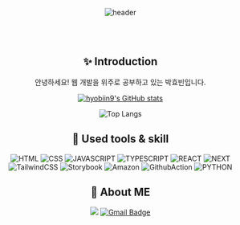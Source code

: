 <div align="center"> 

![header](https://capsule-render.vercel.app/api?type=venom&text=Hyobiin9)


 <br/>
 <br/>

 ## :sparkles: Introduction
 안녕하세요! 웹 개발을 위주로 공부하고 있는 박효빈입니다.

 [![hyobiin9's GitHub stats](https://github-readme-stats.vercel.app/api?username=hyobiin9)](https://github.com/hyobiin9/github-readme-stats)
 
 ![Top Langs](https://github-readme-stats.vercel.app/api/top-langs/?username=hyobiin9&layout=compact)


## :notebook: Used tools & skill

![HTML](https://img.shields.io/badge/HTML5-E34F26?style=for-the-badge&logo=html5&logoColor=white])
![CSS](https://img.shields.io/badge/CSS3-1572B6?style=for-the-badge&logo=css3&logoColor=white)
![JAVASCRIPT](https://img.shields.io/badge/JavaScript-F7DF1E?style=for-the-badge&logo=JavaScript&logoColor=white)
![TYPESCRIPT](https://img.shields.io/badge/TypeScript-007ACC?style=for-the-badge&logo=typescript&logoColor=white)
![REACT](https://img.shields.io/badge/React-20232A?style=for-the-badge&logo=react&logoColor=61DAFB)
![NEXT](https://img.shields.io/badge/Next.js-000?logo=nextdotjs&logoColor=fff&style=for-the-badge)
![TailwindCSS](https://img.shields.io/badge/Tailwind_CSS-38B2AC?style=for-the-badge&logo=tailwind-css&logoColor=white)
![Storybook](https://img.shields.io/badge/Storybook-ff4785?style=for-the-badge&logo=storybook&logoColor=white)
![Amazon](https://img.shields.io/badge/Amazon_AWS-FF9900?style=for-the-badge&logo=amazonaws&logoColor=white)
![GithubAction](https://img.shields.io/badge/GitHub_Actions-2088FF?style=for-the-badge&logo=github-actions&logoColor=white)
![PYTHON](https://img.shields.io/badge/Python-3776AB?style=for-the-badge&logo=python&logoColor=white)


## :eyes: About ME
<a href="https://velog.io/@hyobiin9/posts" target="_blank"><img src="https://img.shields.io/badge/Velog-20C997?style=flat&logo=Velog&logoColor=white"/></a>
 [![Gmail Badge](https://img.shields.io/badge/Gmail-d14836?style=flat-square&logo=Gmail&logoColor=white&link=mailto:moone1234@kakao.com)](mailto:moone1234@kakao.com)
